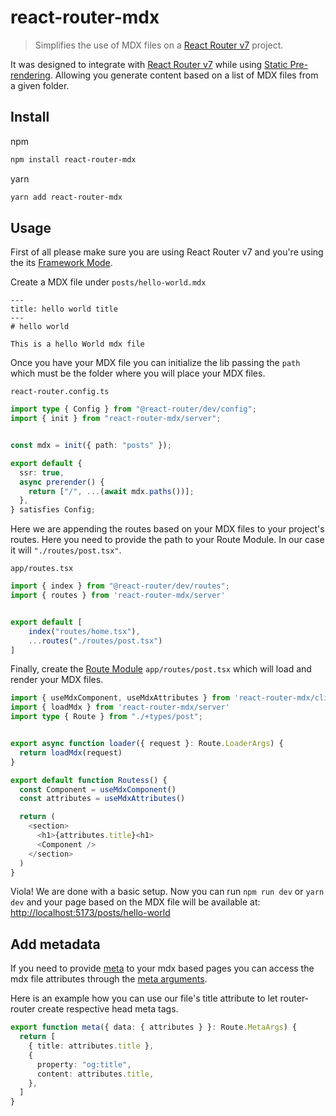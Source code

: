 # react-router-mdx

> Simplifies the use of MDX files on a [React Router v7](https://reactrouter.com/home) project.

It was designed to integrate with [React Router v7](https://reactrouter.com/home) while using [Static Pre-rendering](https://reactrouter.com/start/framework/rendering#static-pre-rendering). Allowing you generate content based on a list of MDX files from a given folder.

## Install

npm

```sh
npm install react-router-mdx
```

yarn 

```sh
yarn add react-router-mdx
```

## Usage

First of all please make sure you are using React Router v7 and you're using the its [Framework Mode](https://reactrouter.com/start/framework/installation).

Create a MDX file under `posts/hello-world.mdx`

```mdx
---
title: hello world title
---
# hello world

This is a hello World mdx file
```

Once you have your MDX file you can initialize the lib passing the `path` which must be the folder where you will place your MDX files.

`react-router.config.ts`

```ts
import type { Config } from "@react-router/dev/config";
import { init } from "react-router-mdx/server";


const mdx = init({ path: "posts" });

export default {
  ssr: true,
  async prerender() {
    return ["/", ...(await mdx.paths())];
  },
} satisfies Config;
```

Here we are appending the routes based on your MDX files to your project's routes. Here you need to provide the path to your Route Module. In our case it will `"./routes/post.tsx"`.

`app/routes.tsx`

```ts
import { index } from "@react-router/dev/routes";
import { routes } from 'react-router-mdx/server'


export default [
    index("routes/home.tsx"),
    ...routes("./routes/post.tsx")
]
```

Finally, create the [Route Module](https://reactrouter.com/start/framework/route-module#introduction) `app/routes/post.tsx` which will load and render your MDX files.

```ts
import { useMdxComponent, useMdxAttributes } from 'react-router-mdx/client'
import { loadMdx } from 'react-router-mdx/server'
import type { Route } from "./+types/post";


export async function loader({ request }: Route.LoaderArgs) {
  return loadMdx(request)
}

export default function Routess() {
  const Component = useMdxComponent()
  const attributes = useMdxAttributes()

  return (
    <section>
      <h1>{attributes.title}<h1>
      <Component />
    </section>
  )
}
```

Viola! We are done with a basic setup. Now you can run `npm run dev` or `yarn dev` and your page based on the MDX file will be available at: [http://localhost:5173/posts/hello-world](http://localhost:5173/posts/hello-world)


## Add metadata

If you need to provide [meta](https://reactrouter.com/start/framework/route-module#meta) to your mdx based pages you can access the mdx file attributes through the [meta arguments](https://api.reactrouter.com/v7/interfaces/react_router.MetaArgs).

Here is an example how you can use our file's title attribute to let router-router create respective head meta tags.

```ts
export function meta({ data: { attributes } }: Route.MetaArgs) {
  return [
    { title: attributes.title },
    {
      property: "og:title",
      content: attributes.title,
    },
  ]
}
```